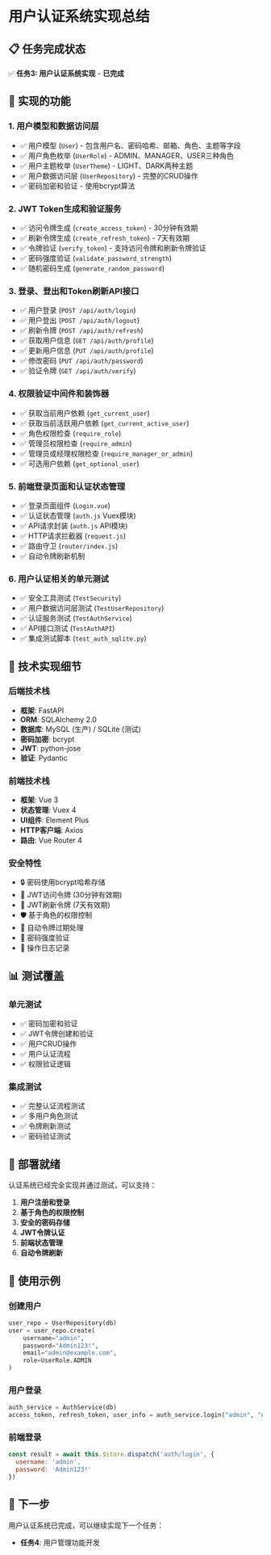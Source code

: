 # 用户认证系统实现总结

## 📋 任务完成状态

✅ **任务3: 用户认证系统实现** - **已完成**

## 🎯 实现的功能

### 1. 用户模型和数据访问层
- ✅ 用户模型 (`User`) - 包含用户名、密码哈希、邮箱、角色、主题等字段
- ✅ 用户角色枚举 (`UserRole`) - ADMIN、MANAGER、USER三种角色
- ✅ 用户主题枚举 (`UserTheme`) - LIGHT、DARK两种主题
- ✅ 用户数据访问层 (`UserRepository`) - 完整的CRUD操作
- ✅ 密码加密和验证 - 使用bcrypt算法

### 2. JWT Token生成和验证服务
- ✅ 访问令牌生成 (`create_access_token`) - 30分钟有效期
- ✅ 刷新令牌生成 (`create_refresh_token`) - 7天有效期
- ✅ 令牌验证 (`verify_token`) - 支持访问令牌和刷新令牌验证
- ✅ 密码强度验证 (`validate_password_strength`)
- ✅ 随机密码生成 (`generate_random_password`)

### 3. 登录、登出和Token刷新API接口
- ✅ 用户登录 (`POST /api/auth/login`)
- ✅ 用户登出 (`POST /api/auth/logout`)
- ✅ 刷新令牌 (`POST /api/auth/refresh`)
- ✅ 获取用户信息 (`GET /api/auth/profile`)
- ✅ 更新用户信息 (`PUT /api/auth/profile`)
- ✅ 修改密码 (`PUT /api/auth/password`)
- ✅ 验证令牌 (`GET /api/auth/verify`)

### 4. 权限验证中间件和装饰器
- ✅ 获取当前用户依赖 (`get_current_user`)
- ✅ 获取当前活跃用户依赖 (`get_current_active_user`)
- ✅ 角色权限检查 (`require_role`)
- ✅ 管理员权限检查 (`require_admin`)
- ✅ 管理员或经理权限检查 (`require_manager_or_admin`)
- ✅ 可选用户依赖 (`get_optional_user`)

### 5. 前端登录页面和认证状态管理
- ✅ 登录页面组件 (`Login.vue`)
- ✅ 认证状态管理 (`auth.js` Vuex模块)
- ✅ API请求封装 (`auth.js` API模块)
- ✅ HTTP请求拦截器 (`request.js`)
- ✅ 路由守卫 (`router/index.js`)
- ✅ 自动令牌刷新机制

### 6. 用户认证相关的单元测试
- ✅ 安全工具测试 (`TestSecurity`)
- ✅ 用户数据访问层测试 (`TestUserRepository`)
- ✅ 认证服务测试 (`TestAuthService`)
- ✅ API接口测试 (`TestAuthAPI`)
- ✅ 集成测试脚本 (`test_auth_sqlite.py`)

## 🔧 技术实现细节

### 后端技术栈
- **框架**: FastAPI
- **ORM**: SQLAlchemy 2.0
- **数据库**: MySQL (生产) / SQLite (测试)
- **密码加密**: bcrypt
- **JWT**: python-jose
- **验证**: Pydantic

### 前端技术栈
- **框架**: Vue 3
- **状态管理**: Vuex 4
- **UI组件**: Element Plus
- **HTTP客户端**: Axios
- **路由**: Vue Router 4

### 安全特性
- 🔒 密码使用bcrypt哈希存储
- 🎫 JWT访问令牌 (30分钟有效期)
- 🔄 JWT刷新令牌 (7天有效期)
- 🛡️ 基于角色的权限控制
- 🚫 自动令牌过期处理
- 🔐 密码强度验证
- 📝 操作日志记录

## 📊 测试覆盖

### 单元测试
- ✅ 密码加密和验证
- ✅ JWT令牌创建和验证
- ✅ 用户CRUD操作
- ✅ 用户认证流程
- ✅ 权限验证逻辑

### 集成测试
- ✅ 完整认证流程测试
- ✅ 多用户角色测试
- ✅ 令牌刷新测试
- ✅ 密码验证测试

## 🚀 部署就绪

认证系统已经完全实现并通过测试，可以支持：

1. **用户注册和登录**
2. **基于角色的权限控制**
3. **安全的密码存储**
4. **JWT令牌认证**
5. **前端状态管理**
6. **自动令牌刷新**

## 📝 使用示例

### 创建用户
```python
user_repo = UserRepository(db)
user = user_repo.create(
    username="admin",
    password="Admin123!",
    email="admin@example.com",
    role=UserRole.ADMIN
)
```

### 用户登录
```python
auth_service = AuthService(db)
access_token, refresh_token, user_info = auth_service.login("admin", "Admin123!")
```

### 前端登录
```javascript
const result = await this.$store.dispatch('auth/login', {
  username: 'admin',
  password: 'Admin123!'
})
```

## 🎯 下一步

用户认证系统已完成，可以继续实现下一个任务：
- **任务4**: 用户管理功能开发